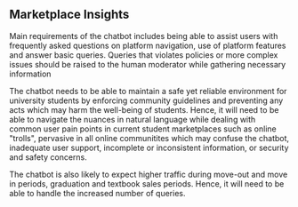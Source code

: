 ## Marketplace Insights
Main requirements of the chatbot includes being able to assist users with frequently asked questions on platform navigation, use of platform features and answer basic queries. Queries that violates policies or more complex issues should be raised to the human moderator while gathering necessary information

The chatbot needs to be able to maintain a safe yet reliable environment for university students by enforcing community guidelines and preventing any acts which may harm the well-being of students. Hence, it will need to be able to navigate the nuances in natural language while dealing with common user pain points in current student marketplaces such as online "trolls", pervasive in all online communitites which may confuse the chatbot, inadequate user support, incomplete or inconsistent information, or security and safety concerns. 

The chatbot is also likely to expect higher traffic during move-out and move in periods, graduation and textbook sales periods. Hence, it will need to be able to handle the increased number of queries.
